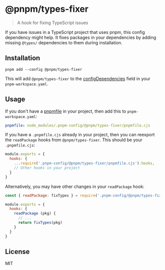 # @pnpm/types-fixer

> A hook for fixing TypeScript issues

If you have issues in a TypeScript project that uses pnpm, this config dependency might help. It fixes packages in your dependencies by adding missing `@types/` dependencies to them during installation.

## Installation

```
pnpm add --config @pnpm/types-fixer
```

This will add `@pnpm/types-fixer` to the [configDependencies](https://pnpm.io/config-dependencies) field in your `pnpm-workspace.yaml`.

## Usage

If you don't have a [pnpmfile](https://pnpm.io/pnpmfile) in your project, then add this to `pnpm-workspace.yaml`:

```yaml
pnpmfile: node_modules/.pnpm-config/@pnpm/types-fixer/pnpmfile.cjs
```

If you have a `.pnpmfile.cjs` already in your project, then you can reexport the `readPackage` hooks from `@pnpm/types-fixer`. This should be your `.pnpmfile.cjs`:

```js
module.exports = {
  hooks: {
    ...require('.pnpm-config/@pnpm/types-fixer/pnpmfile.cjs').hooks,
    // Other hooks in your project
  }
}
```

Alternatively, you may have other changes in your `readPackage` hook:

```js
const { readPackage: fixTypes } = require('.pnpm-config/@pnpm/types-fixer/pnpmfile.cjs').hooks

module.exports = {
  hooks: {
    readPackage (pkg) {
      // ...
      return fixTypes(pkg)
    }
  }
}
```

## License

MIT
